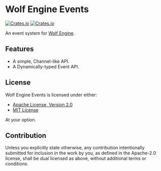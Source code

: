 # Wolf Engine Events

[![Crates.io](https://img.shields.io/crates/l/wolf_engine_events)](https://github.com/AlexiWolf/wolf_engine#license)
[![Crates.io](https://img.shields.io/crates/v/wolf_engine_events)](https://crates.io/crates/wolf_engine)

An event system for [Wolf Engine](https://crates.io/crates/wolf_engine).

## Features

- A simple, Channel-like API.
- A Dynamically-typed Event API.

## License

Wolf Engine Events is licensed under either:

- [Apache License, Version 2.0](LICENSE-APACHE)
- [MIT License](LICENSE-MIT)

At your option.

## Contribution

Unless you explicitly state otherwise, any contribution intentionally
submitted for inclusion in the work by you, as defined in the Apache-2.0 
license, shall be dual licensed as above, without additional terms or 
conditions.
